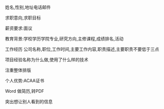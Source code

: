 姓名,性别,地址电话邮件

求职意向,求职目标

薪资要求:面议

教育背景:学校学历学院专业,研究方向,主修课程,成绩排名,活动

工作经历
公司名称,职位,工作时间,主要工作内容,职责描述,主要职责不要低于三点

项目经验名称为什么做,使用了什么样的技术

注重整体排版

个人优势:ACAA证书

Word 做简历,转PDF

突出想让别人看到的信息